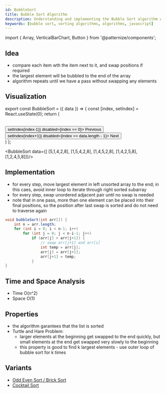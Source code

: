 ```yaml
---
id: BubbleSort
title: Bubble Sort Algorithm
description: Understanding and implementing the Bubble Sort algorithm with examples
keywords: [bubble sort, sorting algorithms, algorithms, javascript]
---
```


import { Array, VerticalBarChart, Button } from '@patternize/components';

## Idea

- compare each item wth the item next to it, and swap positions if required
- the largest element will be bubbled to the end of the array
- algorithm repeats until we have a pass without swapping any elements

## Visualization

export const BubbleSort = ({ data }) => {
const [index, setIndex] = React.useState(0);
return (
<div className={'controller'}>
<Array data={data[index]} />
<VerticalBarChart data={data[index]} />
<br/>
<Button onClick={() => setIndex(index-1)} disabled={index == 0}>
Previous
</Button>
<Button onClick={() => setIndex(index+1)} disabled={index == data.length - 1}>
Next
</Button>
</div>
)
};

<BubbleSort data={[
[5,1,4,2,8],
[1,5,4,2,8],
[1,4,5,2,8],
[1,4,2,5,8],
[1,2,4,5,8]]}/>

## Implementation

- for every step, move largest element in left unsorted array to the end; in this caes, avoid inner loop to iterate through right sorted subarray
- for every step, swap unordered adjacent pair until no swap is needed
- note that in one pass, more than one element can be placed into their final positions, so the position after last swap is sorted and do not need to traverse again

```java
void bubbleSort(int arr[]) {
    int n = arr.length;
    for (int i = 0; i < n-1; i++)
        for (int j = 0; j < n-i-1; j++)
            if (arr[j] > arr[j+1]) {
                // swap arr[j+1] and arr[i]
                int temp = arr[j];
                arr[j] = arr[j+1];
                arr[j+1] = temp;
            }
}
```

## Time and Space Analysis

- Time O(n^2)
- Space O(1)

## Properties

- the algorithm garantees that the list is sorted
- Turtle and Hare Problem:
  - larger elements at the beginning get swapped to the end quickly, but small elements at the end get swapped very slowly to the beginning
  - this property is good to find k largest elements - use outer loop of bubble sort for k times

## Variants

- [Odd Even Sort / Brick Sort](https://www.geeksforgeeks.org/odd-even-sort-brick-sort/)
- [Cocktail Sort](https://www.geeksforgeeks.org/cocktail-sort/)

